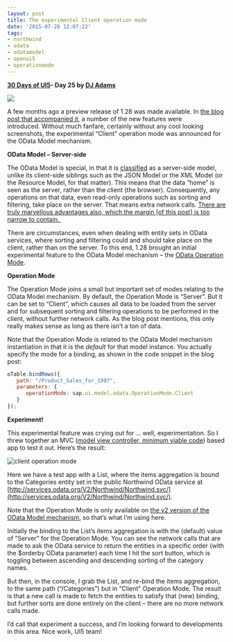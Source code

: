 ```yaml
---
layout: post
title: The experimental Client operation mode
date: '2015-07-28 12:07:22'
tags:
- northwind
- odata
- odatamodel
- openui5
- operationmode
---
```


**[30 Days of UI5](http://pipetree.com/qmacro/blog/2015/07/04/30-days-of-ui5/)- Day 25 by [DJ Adams](http://pipetree.com/qmacro/)**

![](/qmacro/blog/content/images/2018/02/Screen-Shot-2015-07-28-at-12.53.45-300x191.png)

A few months ago a preview release of 1.28 was made available. In [the blog post that accompanied it](http://openui5.tumblr.com/post/113243652527/new-openui5-preview-release-1-28), a number of the new features were introduced. Without much fanfare, certainly without any cool looking screenshots, the experimental “Client” operation mode was announced for the OData Model mechanism.

**OData Model – Server-side**

The OData Model is special, in that it is [classified](https://openui5.hana.ondemand.com/#docs/guide/e1b625940c104b558e52f47afe5ddb4f.html) as a server-side model, unlike its client-side siblings such as the JSON Model or the XML Model (or the Resource Model, for that matter). This means that the data “home” is seen as the server, rather than the client (the browser). Consequently, any operations on that data, even read-only operations such as sorting and filtering, take place on the server. That means extra network calls. [There are truly marvellous advantages also, which the margin [of this post] is too narrow to contain. ](https://en.wikipedia.org/wiki/Fermat%27s_Last_Theorem#Fermat.27s_conjecture)

There are circumstances, even when dealing with entity sets in OData services, where sorting and filtering could and should take place on the client, rather than on the server. To this end, 1.28 brought an initial experimental feature to the OData Model mechanism – the [OData Operation Mode](https://openui5.hana.ondemand.com/#docs/api/symbols/sap.ui.model.odata.OperationMode.html).

**Operation Mode**

The Operation Mode joins a small but important set of modes relating to the OData Model mechanism. By default, the Operation Mode is “Server”. But it can be set to “Client”, which causes all data to be loaded from the server and for subsequent sorting and filtering operations to be performed in the client, without further network calls. As the blog post mentions, this only really makes sense as long as there isn’t a ton of data.

Note that the Operation Mode is related to the OData Model mechanism instantiation in that it is the *default* for that model instance. You actually specify the mode for a binding, as shown in the code snippet in the blog post:

```javascript
oTable.bindRows({
   path: "/Product_Sales_for_1997",
   parameters: {
      operationMode: sap.ui.model.odata.OperationMode.Client
   }
});
```

**Experiment!**

This experimental feature was crying out for … well, experimentation. So I threw together an MVC ([model view controller, minimum viable code](http://pipetree.com/qmacro/blog/2015/07/mvc-model-view-controller-minimum-viable-code/)) based app to test it out. Here’s the result:

![client operation mode](/qmacro/blog/content/images/2018/02/clientoperationmode.gif)

Here we have a test app with a List, where the items aggregation is bound to the Categories entity set in the public Northwind OData service at [http://services.odata.org/V2/Northwind/Northwind.svc/](http://services.odata.org/V2/Northwind/Northwind.svc/).

Note that the Operation Mode is only available on [the v2 version of the OData Model mechanism](https://openui5.hana.ondemand.com/#docs/api/symbols/sap.ui.model.odata.v2.ODataModel.html#constructor), so that’s what I’m using here.

Initially the binding to the List’s items aggregation is with the (default) value of “Server” for the Operation Mode. You can see the network calls that are made to ask the OData service to return the entities in a specific order (with the $orderby OData parameter) each time I hit the sort button, which is toggling between ascending and descending sorting of the category names.

But then, in the console, I grab the List, and re-bind the items aggregation, to the same path (“/Categories”) but in “Client” Operation Mode. The result is that a new call is made to fetch the entities to satisfy that (new) binding, but further sorts are done entirely on the client – there are no more network calls made.

I’d call that experiment a success, and I’m looking forward to developments in this area. Nice work, UI5 team!


